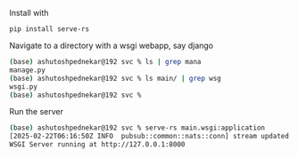 

Install with


```
pip install serve-rs
```

Navigate to a directory with a wsgi webapp, say django

```bash
(base) ashutoshpednekar@192 svc % ls | grep mana
manage.py
(base) ashutoshpednekar@192 svc % ls main/ | grep wsg
wsgi.py
(base) ashutoshpednekar@192 svc %
```

Run the server

```bash
(base) ashutoshpednekar@192 svc % serve-rs main.wsgi:application
[2025-02-22T06:16:50Z INFO  pubsub::common::nats::conn] stream updated successfully
WSGI Server running at http://127.0.0.1:8000
```

